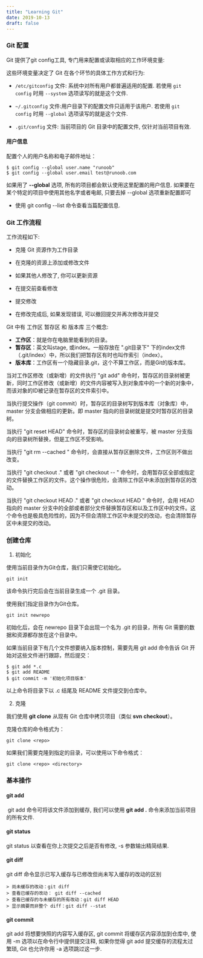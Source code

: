 ```yaml
---
title: "Learning Git"
date: 2019-10-13
draft: false
---
```

### Git 配置

Git 提供了git config工具, 专门用来配置或读取相应的工作环境变量:

这些环境变量决定了 Git 在各个环节的具体工作方式和行为:

- `/etc/gitconfig` 文件: 系统中对所有用户都普遍适用的配置. 若使用 `git config` 时用 `--system` 选项读写的就是这个文件.

- `~/.gitconfig` 文件:用户目录下的配置文件只适用于该用户. 若使用 `git config` 时用 `--global` 选项读写的就是这个文件.

- `.git/config` 文件: 当前项目的 Git 目录中的配置文件, 仅针对当前项目有效. 

  

#### 用户信息

配置个人的用户名称和电子邮件地址：

```
$ git config --global user.name "runoob"
$ git config --global user.email test@runoob.com
```

如果用了 **--global** 选项, 所有的项目都会默认使用这里配置的用户信息. 如果要在某个特定的项目中使用其他名字或者电邮, 只要去掉 --global 选项重新配置即可

- 使用 git config --list 命令查看当篇配置信息.



### Git 工作流程

工作流程如下:

- 克隆 Git 资源作为工作目录
- 在克隆的资源上添加或修改文件

- 如果其他人修改了, 你可以更新资源
- 在提交前查看修改
- 提交修改
- 在修改完成后, 如果发现错误, 可以撤回提交并再次修改并提交

Git 中有 工作区  暂存区 和 版本库 三个概念:

- **工作区**：就是你在电脑里能看到的目录。
- **暂存区**：英文叫stage, 或index。一般存放在 ".git目录下" 下的index文件（.git/index）中，所以我们把暂存区有时也叫作索引（index）。
- **版本库**：工作区有一个隐藏目录.git，这个不算工作区，而是Git的版本库。

当对工作区修改（或新增）的文件执行 "git add" 命令时，暂存区的目录树被更新，同时工作区修改（或新增）的文件内容被写入到对象库中的一个新的对象中，而该对象的ID被记录在暂存区的文件索引中。

当执行提交操作（git commit）时，暂存区的目录树写到版本库（对象库）中，master 分支会做相应的更新。即 master 指向的目录树就是提交时暂存区的目录树。

当执行 "git reset HEAD" 命令时，暂存区的目录树会被重写，被 master 分支指向的目录树所替换，但是工作区不受影响。

当执行 "git rm --cached <file>" 命令时，会直接从暂存区删除文件，工作区则不做出改变。

当执行 "git checkout ." 或者 "git checkout -- <file>" 命令时，会用暂存区全部或指定的文件替换工作区的文件。这个操作很危险，会清除工作区中未添加到暂存区的改动。

当执行 "git checkout HEAD ." 或者 "git checkout HEAD <file>" 命令时，会用 HEAD 指向的 master 分支中的全部或者部分文件替换暂存区和以及工作区中的文件。这个命令也是极具危险性的，因为不但会清除工作区中未提交的改动，也会清除暂存区中未提交的改动。



### 创建仓库

1. 初始化

使用当前目录作为Git仓库，我们只需使它初始化。

```
git init
```

该命令执行完后会在当前目录生成一个 .git 目录。

使用我们指定目录作为Git仓库。

```
git init newrepo
```

初始化后，会在 newrepo 目录下会出现一个名为 .git 的目录，所有 Git 需要的数据和资源都存放在这个目录中。

如果当前目录下有几个文件想要纳入版本控制，需要先用 git add 命令告诉 Git 开始对这些文件进行跟踪，然后提交：

```
$ git add *.c
$ git add README
$ git commit -m '初始化项目版本'
```

以上命令将目录下以 .c 结尾及 README 文件提交到仓库中。

2. 克隆

我们使用 **git clone** 从现有 Git 仓库中拷贝项目（类似 **svn checkout**）。

克隆仓库的命令格式为：

```
git clone <repo>
```

如果我们需要克隆到指定的目录，可以使用以下命令格式：

```
git clone <repo> <directory>
```



### 基本操作

#### git add

​	git add 命令可将该文件添加到缓存, 我们可以使用 **git add .** 命令来添加当前项目的所有文件.

#### git status 
git status 以查看在你上次提交之后是否有修改,  -s 参数输出精简结果.

#### git diff
git diff 命令显示已写入缓存与已修改但尚未写入缓存的改动的区别

```
> 尚未缓存的改动：git diff
> 查看已缓存的改动： git diff --cached
> 查看已缓存的与未缓存的所有改动：git diff HEAD
> 显示摘要而非整个 diff：git diff --stat
```

#### git commit
git add 将想要快照的内容写入缓存区,  git commit 将缓存区内容添加到仓库中, 使用 -m 选项以在命令行中提供提交注释, 如果你觉得 git add 提交缓存的流程太过繁琐, Git 也允许你用 -a 选项跳过这一步.